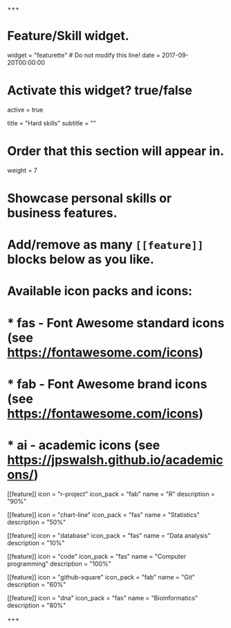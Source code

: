+++
# Feature/Skill widget.
widget = "featurette"  # Do not modify this line!
date = 2017-09-20T00:00:00

# Activate this widget? true/false
active = true

title = "Hard skills"
subtitle = ""

# Order that this section will appear in.
weight = 7

# Showcase personal skills or business features.
# 
# Add/remove as many `[[feature]]` blocks below as you like.
# 
# Available icon packs and icons:
# * fas - Font Awesome standard icons (see https://fontawesome.com/icons)
# * fab - Font Awesome brand icons (see https://fontawesome.com/icons)
# * ai - academic icons (see https://jpswalsh.github.io/academicons/)

[[feature]]
  icon = "r-project"
  icon_pack = "fab"
  name = "R"
  description = "90%"
  
[[feature]]
  icon = "chart-line"
  icon_pack = "fas"
  name = "Statistics"
  description = "50%"  
  
[[feature]]
  icon = "database"
  icon_pack = "fas"
  name = "Data analysis"
  description = "10%"
  
[[feature]]
  icon = "code"
  icon_pack = "fas"
  name = "Computer programming"
  description = "100%"  
  
  

[[feature]]
  icon = "github-square"
  icon_pack = "fab"
  name = "Git"
  description = "60%"  
  
  
[[feature]]
  icon = "dna"
  icon_pack = "fas"
  name = "Bioinformatics"
  description = "80%"  


  
+++
